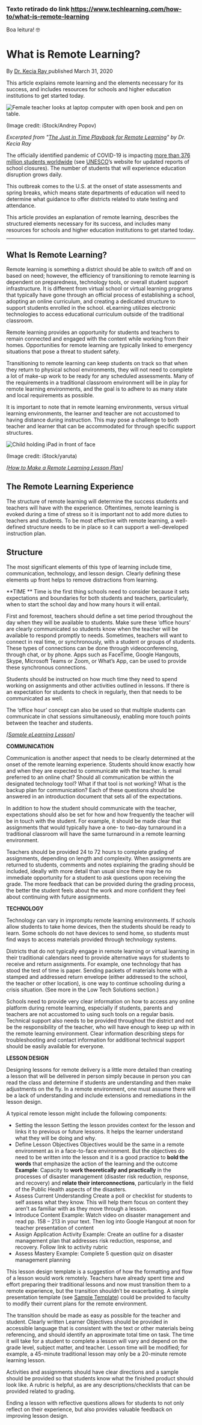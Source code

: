 ### Texto retirado do link https://www.techlearning.com/how-to/what-is-remote-learning





Boa leitura! :nerd_face:

# What is Remote Learning?

By [ Dr. Kecia Ray ](https://www.techlearning.com/author/dr-kecia-ray) published March 31, 2020

This article explains remote learning and the  elements necessary for its success, and includes resources for schools  and higher education institutions to get started today.



![Female teacher looks at laptop computer with open book and pen on table.](https://cdn.mos.cms.futurecdn.net/fNGi4CCHoTDHD7pX6hdhga-320-80.jpg)

(Image credit: iStock/Andrey Popov)

*Excerpted from  "*[*The Just in Time Playbook for Remote Learning*](https://issuu.com/futurepublishing/docs/tll04.digital_remote_learning_2020?fr=sOGFlOTEwMjMwNjI)*" by Dr. Kecia Ray*

The officially identified pandemic of COVID-19 is impacting [more than 376 million students worldwide](https://en.unesco.org/themes/education-emergencies/coronavirus-school-closures) (see [UNESCO](https://en.unesco.org/themes/education-emergencies/coronavirus-school-closures?fbclid=IwAR34xtgjsaJtaDBgstsWRUHan9RnPJsHWAka_8YCmJ5S51hBy700rDtcQ2M)’s website for updated reports of school closures). The number of students that will experience education disruption grows daily. 

This outbreak comes to the U.S. at the onset of state assessments and spring breaks, which means state departments of education will need to  determine what guidance to offer districts related to state testing and  attendance. 

This article provides an explanation of remote  learning, describes the structured elements necessary for its success,  and includes many resources for schools and higher education  institutions to get started today.

------

## What Is Remote Learning? 

Remote learning is something a district should be able to switch off and on  based on need; however, the efficiency of transitioning to remote  learning is dependent on preparedness, technology tools, or overall  student support infrastructure. It is different from virtual school or  virtual learning programs that typically have gone through an official  process of establishing a school, adopting an online curriculum, and  creating a dedicated structure to support students enrolled in the  school. eLearning utilizes electronic technologies to access educational curriculum outside of the traditional classroom. 

Remote learning provides an opportunity for students and teachers to remain connected  and engaged with the content while working from their homes.  Opportunities for remote learning are typically linked to emergency  situations that pose a threat to student safety. 

Transitioning to remote learning can keep students on track so that when they return to  physical school environments, they will not need to complete a lot of  make-up work to be ready for any scheduled assessments. Many of the  requirements in a traditional classroom environment will be in play for  remote learning environments, and the goal is to adhere to as many state and local requirements as possible. 

It is important to note that in remote learning environments, versus virtual learning environments,  the learner and teacher are not accustomed to having distance during  instruction. This may pose a challenge to both teacher and learner that  can be accommodated for through specific support structures.

![Child holding iPad in front of face](https://vanilla.futurecdn.net/techlearning/media/img/missing-image.svg)

(Image credit: iStock/yaruta)

*[*[*How to Make a Remote Learning Lesson Plan*](https://docs.google.com/presentation/d/12vVyzSiuVodSuvWqnCQF70ZcqEJ-o398gvUOXcKISUY/edit?usp=sharing)*]*

## The Remote Learning Experience

The structure of remote learning will determine the success students and  teachers will have with the experience. Oftentimes, remote learning is  evoked during a time of stress so it is important not to add more duties to teachers and students. To be most effective with remote learning, a  well-defined structure needs to be in place so it can support a  well-developed instruction plan.

## Structure

The most significant elements of this type of learning include time,  communication, technology, and lesson design. Clearly defining these  elements up front helps to remove distractions from learning.

**TIME
** 
 Time is the first thing schools need to consider because it sets  expectations and boundaries for both students and teachers,  particularly, when to start the school day and how many hours it will  entail. 

First and foremost, teachers should define a set time  period throughout the day when they will be available to students. Make  sure these ‘office hours’ are clearly communicated so students know when the teacher will be available to respond promptly to needs. Sometimes,  teachers will want to connect in real time, or synchronously, with a  student or groups of students. These types of connections can be done  through videoconferencing, through chat, or by phone. Apps such as  FaceTime, Google Hangouts, Skype, Microsoft Teams or Zoom, or What’s  App, can be used to provide these synchronous connections. 

Students should be instructed on how much time they need to spend working on  assignments and other activities outlined in lessons. If there is an  expectation for students to check in regularly, then that needs to be  communicated as well. 

The ‘office hour’ concept can also be used  so that multiple students can communicate in chat sessions  simultaneously, enabling more touch points between the teacher and  students. 

*[*[*Sample eLearning Lesson*](https://docs.google.com/presentation/d/12vVyzSiuVodSuvWqnCQF70ZcqEJ-o398gvUOXcKISUY/edit?usp=sharing)*]*

**COMMUNICATION**

Communication is another aspect that needs to be clearly determined at the onset of  the remote learning experience. Students should know exactly how and  when they are expected to communicate with the teacher. Is email  preferred to an online chat? Should all communication be within the  designated technology tool? What if that tool is not working? What is  the backup plan for communication? Each of these questions should be  answered in an introduction document that sets all of the expectations. 

In addition to how the student should communicate with the teacher,  expectations should also be set for how and how frequently the teacher  will be in touch with the student. For example, it should be made clear  that assignments that would typically have a one- to two-day turnaround  in a traditional classroom will have the same turnaround in a remote  learning environment. 

Teachers should be provided 24 to 72 hours  to complete grading of assignments, depending on length and complexity.  When assignments are returned to students, comments and notes explaining the grading should be included, ideally with more detail than usual  since there may be no immediate opportunity for a student to ask  questions upon receiving the grade. The more feedback that can be  provided during the grading process, the better the student feels about  the work and more confident they feel about continuing with future  assignments. 

**TECHNOLOGY** 

Technology can  vary in impromptu remote learning environments. If schools allow  students to take home devices, then the students should be ready to  learn. Some schools do not have devices to send home, so students must  find ways to access materials provided through technology systems. 

Districts that do not typically engage in remote learning or virtual learning in  their traditional calendars need to provide alternative ways for  students to receive and return assignments. For example, one technology  that has stood the test of time is paper. Sending packets of materials  home with a stamped and addressed return envelope (either addressed to  the school, the teacher or other location), is one way to continue  schooling during a crisis situation. (See more in the Low Tech Solutions section.) 

Schools need to provide very clear information on how  to access any online platform during remote learning, especially if  students, parents and teachers are not accustomed to using such tools on a regular basis. Technical support also needs to be provided throughout the district and not be the responsibility of the teacher, who will  have enough to keep up with in the remote learning environment. Clear  information describing steps for troubleshooting and contact information for additional technical support should be easily available for  everyone. 

**LESSON DESIGN**

Designing lessons  for remote delivery is a little more detailed than creating a lesson  that will be delivered in person simply because in person you can read  the class and determine if students are understanding and then make  adjustments on the fly. In a remote environment, one must assume there  will be a lack of understanding and include extensions and remediations  in the lesson design. 

A typical remote lesson might include the following components: 

- Setting the lesson
   Setting the lesson provides context for the lesson and links it to  previous or future lessons. It helps the learner understand what they  will be doing and why.
- Define Lesson Objectives
   Objectives would be the same in a remote environment as in a  face-to-face environment. But the objectives do need to be written into  the lesson and it is a good practice to **bold the words** that emphasize the action of the learning and the outcome
   **Example**: Capacity to **work theoretically and practically** in the processes of disaster management (disaster risk reduction, response, and recovery) and **relate their interconnections**, particularly in the field of the Public Health aspects of the disasters.
- Assess Current Understanding
   Create a poll or checklist for students to self assess what they know.  This will help them focus on content they aren’t as familiar with as  they move through a lesson.
- Introduce Content
   Example: Watch video on disaster management and read pp. 158 – 213 in  your text. Then log into Google Hangout at noon for teacher presentation of content
- Assign Application Activity
   Example: Create an outline for a disaster management plan that addresses risk reduction, response, and recovery. Follow link to activity rubric
- Assess Mastery
   Example: Complete 5 question quiz on disaster management planning



This lesson design template is a suggestion of how the formatting and flow  of a lesson would work remotely. Teachers have already spent time and  effort preparing their traditional lessons and now must transition them  to a remote experience, but the transition shouldn’t be exacerbating. A  simple presentation template (see [Sample Template](https://docs.google.com/presentation/d/12vVyzSiuVodSuvWqnCQF70ZcqEJ-o398gvUOXcKISUY/edit?usp=sharing)) could be provided to faculty to modify their current plans for the remote environment. 

The transition should be made as easy as possible for the teacher and  student. Clearly written Learner Objectives should be provided in  accessible language that is consistent with the text or other materials  being referencing, and should identify an approximate total time on  task. The time it will take for a student to complete a lesson will vary and depend on the grade level, subject matter, and teacher. Lesson time will be modified; for example, a 45-minute traditional lesson may only  be a 20-minute remote learning lesson. 

Activities and assignments should have clear directions and a sample should be provided so that  students know what the finished product should look like. A rubric is  helpful, as are any descriptions/checklists that can be provided related to grading. 

Ending a lesson with reflective questions allows for students to not only reflect on their experience, but also provides  valuable feedback on improving lesson design. 